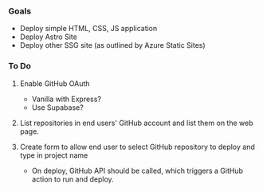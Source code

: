 ### Goals

- Deploy simple HTML, CSS, JS application
- Deploy Astro Site
- Deploy other SSG site (as outlined by Azure Static Sites)

### To Do

1. Enable GitHub OAuth

   - Vanilla with Express?
   - Use Supabase?

2. List repositories in end users' GitHub account and list them on the web page.

3. Create form to allow end user to select GitHub repository to deploy and type in project name
   - On deploy, GitHub API should be called, which triggers a GitHub action to run and deploy.
